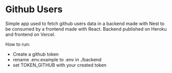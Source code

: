 # Github Users

Simple app used to fetch github users data in a backend made with Nest to be consumed by a frontend made with React.
Backend published on Heroku and frontend on Vercel.

How to run:

- Create a github token
- rename .env.example to .env in ./backend
- set TOKEN_GITHUB with your created token
